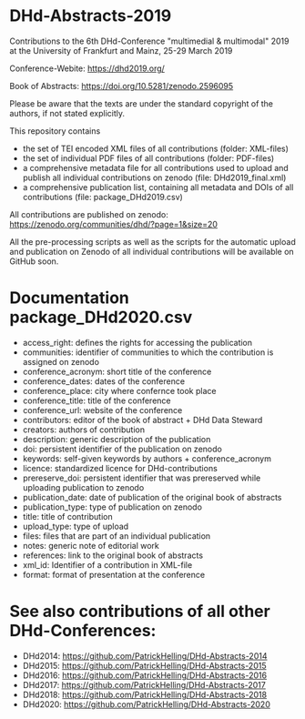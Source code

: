 # DHd-Abstracts-2019

Contributions to the 6th DHd-Conference "multimedial & multimodal" 2019 at the University of Frankfurt and Mainz, 25-29 March 2019

Conference-Webite: https://dhd2019.org/

Book of Abstracts: https://doi.org/10.5281/zenodo.2596095


Please be aware that the texts are under the standard copyright of the authors, if not stated explicitly.

This repository contains

- the set of TEI encoded XML files of all contributions (folder: XML-files)
- the set of individual PDF files of all contributions (folder: PDF-files)
- a comprehensive metadata file for all contributions used to upload and publish all individual contributions on zenodo (file: DHd2019_final.xml)
- a comprehensive publication list, containing all metadata and DOIs of all contributions (file: package_DHd2019.csv)

All contributions are published on zenodo: https://zenodo.org/communities/dhd/?page=1&size=20

All the pre-processing scripts as well as the scripts for the automatic upload and publication on Zenodo of all individual contributions will be available on GitHub soon.

# Documentation package_DHd2020.csv

- access_right: defines the rights for accessing the publication
- communities: identifier of communities to which the contribution is assigned on zenodo
- conference_acronym: short title of the conference
- conference_dates: dates of the conference
- conference_place: city where confernce took place
- conference_title: title of the conference
- conference_url: website of the conference
- contributors: editor of the book of abstract + DHd Data Steward
- creators: authors of contribution
- description: generic description of the publication
- doi: persistent identifier of the publication on zenodo
- keywords: self-given keywords by authors + conference_acronym
- licence: standardized licence for DHd-contributions
- prereserve_doi: persistent identifier that was prereserved while uploading publication to zenodo
- publication_date: date of publication of the original book of abstracts
- publication_type: type of publication on zenodo
- title: title of contribution
- upload_type: type of upload
- files: files that are part of an individual publication
- notes: generic note of editorial work
- references: link to the original book of abstracts
- xml_id: Identifier of a contribution in XML-file
- format: format of presentation at the conference

# See also contributions of all other DHd-Conferences:

- DHd2014: https://github.com/PatrickHelling/DHd-Abstracts-2014
- DHd2015: https://github.com/PatrickHelling/DHd-Abstracts-2015
- DHd2016: https://github.com/PatrickHelling/DHd-Abstracts-2016
- DHd2017: https://github.com/PatrickHelling/DHd-Abstracts-2017
- DHd2018: https://github.com/PatrickHelling/DHd-Abstracts-2018
- DHd2020: https://github.com/PatrickHelling/DHd-Abstracts-2020
